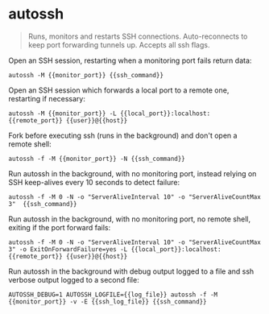 autossh
=======

> Runs, monitors and restarts SSH connections.
> Auto-reconnects to keep port forwarding tunnels up. Accepts all ssh flags.

Open an SSH session, restarting when a monitoring port fails return data:

    autossh -M {{monitor_port}} {{ssh_command}}

Open an SSH session which forwards a local port to a remote one, restarting if necessary:

    autossh -M {{monitor_port}} -L {{local_port}}:localhost:{{remote_port}} {{user}}@{{host}}

Fork before executing ssh (runs in the background) and don't open a remote shell:

    autossh -f -M {{monitor_port}} -N {{ssh_command}}

Run autossh in the background, with no monitoring port, instead relying on SSH keep-alives every 10 seconds to detect failure:

    autossh -f -M 0 -N -o "ServerAliveInterval 10" -o "ServerAliveCountMax 3"  {{ssh_command}}

Run autossh in the background, with no monitoring port, no remote shell, exiting if the port forward fails:

    autossh -f -M 0 -N -o "ServerAliveInterval 10" -o "ServerAliveCountMax 3" -o ExitOnForwardFailure=yes -L {{local_port}}:localhost:{{remote_port}} {{user}}@{{host}}

Run autossh in the background with debug output logged to a file and ssh verbose output logged to a second file:

    AUTOSSH_DEBUG=1 AUTOSSH_LOGFILE={{log_file}} autossh -f -M {{monitor_port}} -v -E {{ssh_log_file}} {{ssh_command}}
